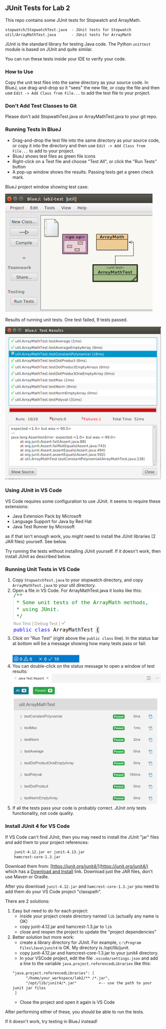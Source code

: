 ## JUnit Tests for Lab 2

This repo contains some JUnit tests for Stopwatch and ArrayMath.

```
stopwatch/StopwatchTest.java  - JUnit tests for Stopwatch
util/ArrayMathTest.java       - JUnit tests for ArrayMath
```
JUnit is the standard library for testing Java code.
The Python `unittest` module is based on JUnit and quite similar.

You can run these tests inside your IDE to verify your code.

### How to Use

Copy the unit test files into the same directory as your source code.
In BlueJ, use drag-and-drop so it "sees" the new file, or copy the 
file and then use `Edit -> Add Class from File...` to add the test
file to your project.

### Don't Add Test Classes to Git

Please don't add StopwathTest.java or ArrayMathTest.java to your git repo.

### Running Tests In BlueJ

* Drag-and-drop the test file into the same directory as your source code, or copy it into the directory and then use `Edit -> Add Class from File...` to add to your project.
* BlueJ shows test files as green file icons
* Right-click on a Test file and choose "Test All", or click the "Run Tests" button
* A pop-up window shows the results. Passing tests get a green check mark.

BlueJ project window showing test case:

![BlueJ Project with Tests](images/bluej-project-with-tests.png)

Results of running unit tests. One test failed, 9 tests passed.

![BlueJ Test Results](images/bluej-test-results.png)

### Using JUnit in VS Code

VS Code requires some configuration to use JUnit.
It seems to require these extensions: 

* Java Extension Pack by Microsoft
* Language Support for Java by Red Hat
* Java Test Runner by Microsoft

as if that isn't enough work, you *might* need to 
install the JUnit libraries (2 JAR files) yourself.  See below.

Try running the tests without installing JUnit yourself.
If it doesn't work, then install JUnit as described below.

### Running Unit Tests in VS Code

1. Copy `StopwatchTest.java` to your stopwatch directory, and copy `ArrayMathTest.java` to your util directory.
2. Open a file in VS Code.  For ArrayMathTest.java it looks like this:    
    ![vscode-run-junit](images/vscode-run-junit.png)
3. Click on "Run Test" (right above the `public class` line).  In the status bar at bottom will be a message showing how many tests pass or fail:    
    ![vscode-junit-status-bar](images/vscode-junit-status-bar.png)
4. You can double-click on the status message to open a window of test results:    
    ![vscode-junit-test-report](images/vscode-junit-test-report.png)
5. If all the tests pass your code is probably correct.  JUnit only tests functionality, not code quality.

### Install JUnit 4 for VS Code

If VS Code can't find JUnit, then you may need to install the JUnit "jar" files and add them to your project references:
```
    junit-4.12.jar or junit-4.13.jar
    hamcrest-core-1.3.jar
```

Download them from: [https://junit.org/junit4/](https://junit.org/junit4/) which
has a [Download and Install](https://github.com/junit-team/junit4/wiki/Download-and-Install) link.
Download just the JAR files, don't use Maven or Gradle.

After you download `junit-4.12.jar` and `hamcrest-core-1.3.jar` 
you need to add them do your VS Code project "classpath".

There are 2 solutions:

1. Easy but need to do for each project:
    * inside your project create directory named `lib` (actually any name is OK)
    * copy junit-4.12.jar and hamcrest-1.3.jar to `lib`
    * close and reopen the project to update the "project dependencies"
2. Better solution but more work:
    * create a library directory for JUnit. For example, `c:\Program Files\Java\junit4` is OK. My directory is /opt/lib/junit.
    * copy junit-4.12.jar and hamcrest-core-1.3.jar to your junit4 directory.
    * In your VSCode project, edit the file `.vscode/settings.json` and add a line to the variable `java.project.referencedLibraries` like this:
    ```
    "java.project.referencedLibraries": [
          "/home/your_workspace/lab2/** /*.jar",
          "/opt/lib/junit4/*.jar"          <-- use the path to your junit jar files
     ]
    ```
    * Close the project and open it again is VS Code

After performing either of these, you should be able to run the tests.

If it doesn't work, try testing in BlueJ instead!
